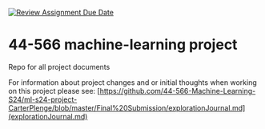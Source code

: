 [![Review Assignment Due Date](https://classroom.github.com/assets/deadline-readme-button-24ddc0f5d75046c5622901739e7c5dd533143b0c8e959d652212380cedb1ea36.svg)](https://classroom.github.com/a/7lKBcjfN)
# 44-566 machine-learning project
Repo for all project documents

For information about project changes and or initial thoughts when working on this project please see: 
[https://github.com/44-566-Machine-Learning-S24/ml-s24-project-CarterPlenge/blob/master/Final%20Submission/explorationJournal.md](explorationJournal.md)
